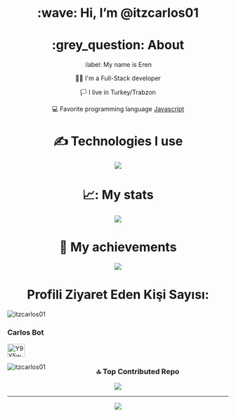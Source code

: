 <div align="center">
<h1> :wave: Hi, I’m @itzcarlos01 </h1>
  
<h1> :grey_question: About </h1>
  <p> :label: My name is Eren </p>
  <p> 👨‍💻 I'm a Full-Stack developer </p>
  <p> 🏳️ I live in Turkey/Trabzon </p>
  <p> 💻 Favorite programming language <a href="https://tr.wikipedia.org/wiki/JavaScript"> Javascript </a> </p>


<h1> ✍ Technologies I use </h1>
<img src="https://skillicons.dev/icons?i=js,ts,cs,react,nodejs,mongodb,html,css,vscode,atom,discord&theme=dark" />

<h1> 📈: My stats </h1>
<img src="https://github-readme-stats.vercel.app/api?username=itzcarlos01&show_icons=true&theme=dark ![](https://github-contributor-stats.vercel.app/api?username=itzcarlos01&limit=5&theme=dark&combine_all_yearly_contributions=true)" />

<h1> 💎 My achievements </h1>
<img src="https://github-profile-trophy.vercel.app/?username=itzcarlos01&theme=onedark" />

<h1> Profili Ziyaret Eden Kişi Sayısı:</h1>
<p align="left"> <img src="https://komarev.com/ghpvc/?username=itzcarlos01&label=Profile%20views&color=0e75b6&style=flat" alt="itzcarlos01" /> </p>

<h3 align="left">Carlos Bot</h3>
<p align="left">
<a href="https://discord.gg/Y9Y5wYjGym" target="blank"><img align="center" src="https://raw.githubusercontent.com/rahuldkjain/github-profile-readme-generator/master/src/images/icons/Social/discord.svg" alt="Y9Y5wYjGym" height="30" width="40" /></a>
</p>

<p><img align="left" src="https://github-readme-stats.vercel.app/api/top-langs?username=itzcarlos01&show_icons=true&locale=en&layout=compact&theme=dark" alt="itzcarlos01" /></p>

### 🔝 Top Contributed Repo
![](https://github-contributor-stats.vercel.app/api?username=itzcarlos01&limit=5&theme=dark&combine_all_yearly_contributions=true)

---
[![](https://visitcount.itsvg.in/api?id=itzcarlos01&icon=0&color=1)](https://visitcount.itsvg.in)

<!-- Proudly created with GPRM ( https://gprm.itsvg.in ) -->
